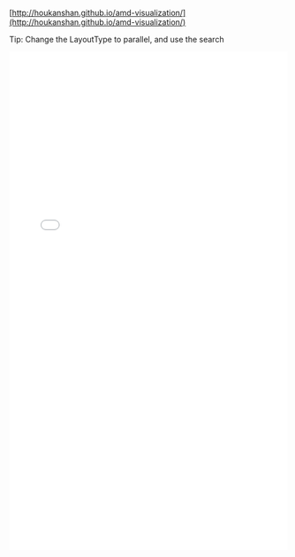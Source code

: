 [http://houkanshan.github.io/amd-visualization/](http://houkanshan.github.io/amd-visualization/)

Tip: Change the LayoutType to parallel, and use the search

<style>
  .github-iframe {
    width: 100%;
    border: none;
  }
</style>

<iframe class="github-iframe" height="900px"
  style="width:100%;border:none;"
  src="//houkanshan.github.io/amd-visualization/">
fuck the jekyll template, hehe...
</iframe>

